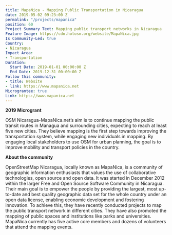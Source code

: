 ```yaml
---
title: MapaNica - Mapping Public Transportation in Nicaragua
date: 2019-05-02 09:23:00 Z
permalink: "/projects/mapanica"
position: 60
Project Summary Text: Mapping public transport networks in Nicaragua
Feature Image: https://cdn.hotosm.org/website/MapaNica.jpg
Is Community-Led: true
Country:
- Nicaragua
Impact Area:
- Transportation
Duration:
  Start Date: 2019-01-01 00:00:00 Z
  End Date: 2019-12-31 00:00:00 Z
Follow this community:
- title: Website
- link: https://www.mapanica.net
Micrograntee: true
Link: https://www.mapanica.net
---
```


**2019 Microgrant**  

OSM Nicaragua-MapaNica.net’s aim is to continue mapping the public transit routes in Managua and surrounding cities, expecting to reach at least five new cities. They believe mapping is the first step towards improving the transportation system, while engaging new individuals in mapping. By engaging local stakeholders to use OSM for urban planning, the goal is to improve mobility and transport policies in the country.   


**About the community**  

OpenStreetMap Nicaragua, locally known as MapaNica, is a community of geographic information enthusiasts that values the use of collaborative technologies, open source and open data. It was started in December 2012 within the larger Free and Open Source Software Community in Nicaragua. Their main goal is to empower the people by providing the largest, most up-to-date and best quality geographic data set for the whole country under an open data license, enabling economic development and fostering innovation. To achieve this, they have recently conducted projects to map the public transport network in different cities. They have also promoted the mapping of public spaces and institutions like parks and universities. MapaNica currently has five active core members and dozens of volunteers that attend the mapping events.
